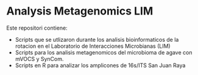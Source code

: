 # Analysis Metagenomics LIM
Este repositori contiene:
- Scripts que se utlizaron durante los analisis bioinformaticos de la rotacion en el Laboratorio de Interacciones Microbianas (LIM)
- Scripts para los analisis metagenomicos del microbioma de agave con mVOCS y SynCom.
- Scripts en R para analizar los amplicones de 16s/ITS San Juan Raya
